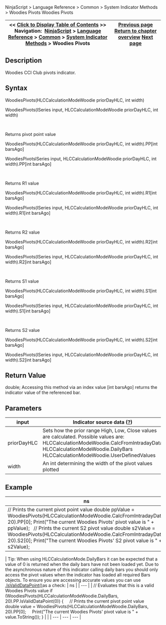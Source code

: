 ﻿
NinjaScript > Language Reference > Common > System Indicator Methods > Woodies Pivots
Woodies Pivots

| << [Click to Display Table of Contents](woodies_pivots.md) >> **Navigation:**     [NinjaScript](ninjascript-1.md) > [Language Reference](language_reference_wip-1.md) > [Common](common-1.md) > [System Indicator Methods](indicators-1.md) > Woodies Pivots | [Previous page](woodies_cci-1.md) [Return to chapter overview](indicators-1.md) [Next page](zigzag-1.md) |
| --- | --- |

## Description
Woodies CCI Club pivots indicator.
 
## Syntax
WoodiesPivots(HLCCalculationModeWoodie priorDayHLC, int width)  

WoodiesPivots(ISeries<double> input, HLCCalculationModeWoodie priorDayHLC, int width)  

   

Returns pivot point value  

WoodiesPivots(HLCCalculationModeWoodie priorDayHLC, int width).PP[int barsAgo]  

WoodiesPivotsISeries<double> input, HLCCalculationModeWoodie priorDayHLC, int width).PP[int barsAgo]  

   

Returns R1 value  

WoodiesPivots(HLCCalculationModeWoodie priorDayHLC, int width).R1[int barsAgo]  

WoodiesPivots(ISeries<double> input, HLCCalculationModeWoodie priorDayHLC, int width).R1[int barsAgo]  

   

Returns R2 value  

WoodiesPivots(HLCCalculationModeWoodie priorDayHLC, int width).R2[int barsAgo]  

WoodiesPivots(ISeries<double> input, HLCCalculationModeWoodie priorDayHLC, int width).R2[int barsAgo]  

   

Returns S1 value  

WoodiesPivots(HLCCalculationModeWoodie priorDayHLC, int width).S1[int barsAgo]  

WoodiesPivots(ISeries<double> input, HLCCalculationModeWoodie priorDayHLC, int width).S1[int barsAgo]  

   

Returns S2 value  

WoodiesPivots(HLCCalculationModeWoodie priorDayHLC, int width).S2[int barsAgo]  

WoodiesPivots(ISeries<double> input, HLCCalculationModeWoodie priorDayHLC, int width).S2[int barsAgo]

## Return Value
double; Accessing this method via an index value [int barsAgo] returns the indicator value of the referenced bar.

## Parameters
| input | Indicator source data ([?](valid_input_data_for_indicator-1.md)) |
| --- | --- |
| priorDayHLC | Sets how the prior range High, Low, Close values are calculated. Possible values are:   HLCCalculationModeWoodie.CalcFromIntradayData HLCCalculationModeWoodie.DailyBars HLCCalculationModeWoodie.UserDefinedValues |
| width | An int determining the width of the pivot values plotted |

## Example
| ns |
| --- |
| // Prints the current pivot point value double ppValue = WoodiesPivots(HLCCalculationModeWoodie.CalcFromIntradayData, 20).PP[0]; Print("The current Woodies Pivots' pivot value is " + ppValue);   // Prints the current S2 pivot value double s2Value = WoodiesPivots(HLCCalculationModeWoodie.CalcFromIntradayData, 20).S2[0]; Print("The current Woodies Pivots' S2 pivot value is " + s2Value); |

| Tip: When using HLCCalculationMode.DailyBars it can be expected that a value of 0 is returned when the daily bars have not been loaded yet. Due to the asynchronous nature of this indicator calling daily bars you should only access the pivot values when the indicator has loaded all required Bars objects. To ensure you are accessing accurate values you can use [.IsValidDataPoint()](isvaliddatapoint-1.md)as a check:
| ns |
| --- |
| // Evaluates that this is a valid Woodies Pivots value if (WoodiesPivots(HLCCalculationModeWoodie.DailyBars, 20).PP.IsValidDataPoint(0)) {      // Prints the current pivot point value      double value = WoodiesPivots(HLCCalculationModeWoodie.DailyBars, 20).PP[0];      Print("The current Woodies Pivots' pivot value is " + value.ToString()); } | |
| --- | --- | --- |

 
